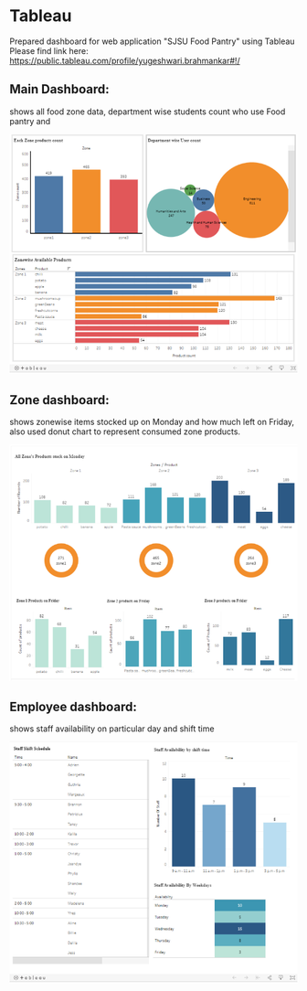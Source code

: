 # Tableau
Prepared dashboard for web application "SJSU Food Pantry" using Tableau
Please find link here: https://public.tableau.com/profile/yugeshwari.brahmankar#!/

## Main Dashboard:
shows all food zone data, department wise students count who use Food pantry and 

![](main%20dashboard.PNG)

## Zone dashboard:
shows zonewise items stocked up on Monday and how much left on Friday, also used donut chart to represent consumed zone products.

![](Zone%20stats.PNG)

## Employee dashboard:
shows staff availability on particular day and shift time

![](Employee%20details.PNG)



